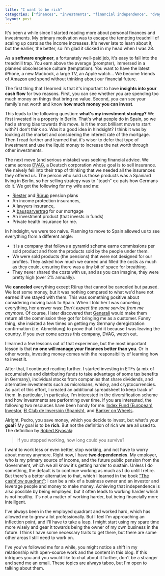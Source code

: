 ```yaml
---
title: "I want to be rich"
categories: ["finances", "investments", "financial independence", "dvag scam"]
layout: post
---
```


It's been a while since I started reading more about personal finances and investments.
My primary motivation was to escape the tempting treadmill of scaling up costs as the income increases.
It's never late to learn about it, 
but the earlier,
the better, 
so I'm glad it clicked in my head when I was 28.

As a **software engineer**,
a fortunately well-paid job,
it's easy to fall into the treadmill trap.
You earn above the average (prompter),
immersed in a planned obsolescence culture (temptation).
You want to have the latest iPhone,
a new Macbook,
a large TV,
an Apple watch...
We become friends of [Amazon](https://amazon.com) and spend without thinking about our financial future.

The first thing that I learned is that it's important to have **insights into your cash flow** for two reasons.
First,
you can see whether you are spending too much money on things that bring no value.
Second, you can see your family's net worth and know **how much money you can invest**.

This leads to the following question: **what's my investment strategy?**
We first invested in a property in Berlin.
That's what people do in Spain, 
so we had a strong bias towards this move.
Is it the most brilliant move to start with? I don't think so.
Was it a good idea in hindsight? 
I think it was by looking at the market and considering the interest rate of the mortgage.
Then I read further and learned that it's wiser to defer that type of investment and use the liquid money to increase the net worth through other investments.

The next move (and serious mistake) was seeking financial advice.
We came across [DVAG](https://www.dvag.de/dvag/index.html),
a Deutsch corporation whose goal is to sell insurance.
We naively fell into their trap of thinking that we needed all the insurances they offered us.
The person who sold us those products was a Spaniard living in Berlin,
so her selling strategy was to "teach" ex-pats how Germans do it.
We got the following for my wife and me: 

- [Riester](https://schlemann.com/altersvorsorge/riester-rente/riester-pension-english/) and [Rürup](https://www.bvi.de/en/about-funds/savings-and-provision-for-retirement/ruerup-pension/#:~:text=The%20'R%C3%BCrup'%2D%20pension%20is,with%20a%20fund%20savings%20plan.) pension plans
- An income protection insurances,
- A lawyers insurance,
- A [bausparvertrag](https://de.wikipedia.org/wiki/Bausparvertrag) for our mortgage
- An investment product (that invests in funds)
- Private health insurance for me.
  
In hindsight, 
we were too naive.
Planning to move to Spain allowed us to see everything from a different angle:

- It is a company that follows a pyramid scheme earns commissions per sold product and from the products sold by the people under them.
- We were sold products (the pensions) that were not designed for our profiles. They asked how much we earned and filled the costs as much as they could, ensuring there was a tiny bit of space for breathing.
- They never shared the costs with us, and as you can imagine, they were pretty high (over 2% annually).

We **canceled** everything except Rürup that cannot be canceled but paused.
We lost some money,
but it was nothing compared to what we'd have not earned if we stayed with them.
This was something positive about considering moving back to Spain.
When I told her I was canceling everything, 
her answer was:
*Don't expect the same service from me anymore.*
Of course,
I later discovered that [Generali](https://www.generali.de/) would make them return all the commission they got for bringing me as a customer.
Funny thing,
she insisted a few times on getting my Germany deregistration confirmation (i.e. Abmeldung) to prove that I did it because I was leaving the country.
If you ever come across this company,
DVAG,
watch out.

I learned a few lessons out of that experience,
but the most important lesson is that **no one will manage your finances better than you**.
Or in other words,
investing money comes with the responsibility of learning how to invest it.

After that, 
I continued reading further. 
I started investing in ETFs (a mix of accumulative and distributing funds to take advantage of some tax benefits in Germany),
individual stocks from companies that share dividends,
and alternative investments such as microloans,
whisky,
and cryptocurrencies.
As part of this effort, 
I created an additional spreadsheet to keep track of them.
In particular,
In particular, I'm interested in the diversification scheme and how investments are performing over time.
If you are interested,
the following two resources have been handy for me:
[Index Fund (European) Investor](https://indexfundinvestor.eu/),
[El Club de Inversión (Spanish)](https://www.elclubdeinversion.com/),
and [Banker on Wheels](https://www.bankeronwheels.com/).

Alright, 
Pedro,
you save money,
which you decide to invest,
but what's your **goal**?
My goal is to be **rich**.
But not the definition of rich we are all used to.
The definition by [Robert Kiyosaki](https://en.wikipedia.org/wiki/Robert_Kiyosaki):

> If you stopped working, how long could you survive?

I want to work less or even better, stop working, and not have to worry about money anymore.
Right now,
I have **two dependencies**.
My employer,
who is my primary source of income,
and the future public pension from the Government,
which we all know it's getting harder to sustain.
Unless I do something,
the default is to continue working as much as I do until I retire.
But there's a better alternative to that,
which I learned in the book ["The cashflow quadrant"](https://www.amazon.de/Cashflow-Quadrant-Rich-dad-poor/dp/3898798836):
I can be a mix of a business owner and an investor and leverage people and money to make money.
Achieving that independence is also possible by being employed,
but it often leads to working harder  which is not healthy.
It's not a matter of working harder,
but being financially more intelligent.

I've always been in the employed quadrant and worked hard,
which has allowed me to grow a lot professionally.
But I feel I'm approaching an inflection point, 
and I'll have to take a leap.
I might start using my spare time more wisely and gear it towards being the owner of my own business in the future.
I think I have some necessary traits to get there,
but there are some other areas I still need to work on.

I've you've followed me for a while,
you might notice a shift in my relationship with open-source work and the content in this blog.
If this intrigues you and you would like to chat about it further,
don't be a stranger and send me an email.
These topics are always taboo,
but I'm open to talking about them.
